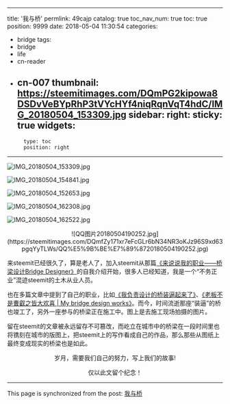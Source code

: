 
---
title: '我与桥'
permlink: 49cajp
catalog: true
toc_nav_num: true
toc: true
position: 9999
date: 2018-05-04 11:30:54
categories:
- bridge
tags:
- bridge
- life
- cn-reader
- cn-007
thumbnail: https://steemitimages.com/DQmPG2kipowa8DSDvVeBYpRhP3tVYcHYf4niqRqnVqT4hdC/IMG_20180504_153309.jpg
sidebar:
    right:
        sticky: true
widgets:
    -
        type: toc
        position: right
---


![IMG_20180504_153309.jpg](https://steemitimages.com/DQmPG2kipowa8DSDvVeBYpRhP3tVYcHYf4niqRqnVqT4hdC/IMG_20180504_153309.jpg)

![IMG_20180504_154841.jpg](https://steemitimages.com/DQmW5athpbpZNQxowUjUc8351ovKFgSobQGnTspb9BRDYtX/IMG_20180504_154841.jpg)

![IMG_20180504_152653.jpg](https://steemitimages.com/DQmap759B7MEHAM96bF3B2VjT3nofDG7qRuyXEuoahHjJy3/IMG_20180504_152653.jpg)

![IMG_20180504_162308.jpg](https://steemitimages.com/DQmX3ahj25fv88NarMdHCeNbWsAkGdE8YSka1QFZ4TajPmj/IMG_20180504_162308.jpg)

![IMG_20180504_162522.jpg](https://steemitimages.com/DQmezLEWPPMUW6Pf8Gnb3Fh8nGFAVKG5PoQQBV1RvY6p7ir/IMG_20180504_162522.jpg)

<center>![QQ图片20180504190252.jpg](https://steemitimages.com/DQmfZy171xr7eFcGLr6bN34NR3oKJz96S9xd63pgqYyTLWs/QQ%E5%9B%BE%E7%89%8720180504190252.jpg)</center>

来steemit已经很久了，算是老人了，加入steemit从那篇[《来说说我的职业——桥梁设计Bridge Designer》](https://steemit.com/cn/@yellowbird/bridge-designer)的自我介绍开始，很多人已经知道，我是一个“不务正业”混迹steemit的土木从业人员。

也在多篇文章中提到了自己的职业，比如[《我负责设计的桥装逼起来了》](https://steemit.com/cn/@yellowbird/i-designed-a-bridge)、[《老板不是曹叡之皆大欢喜 | My bridge design works》](https://steemit.com/cn/@yellowbird/gowcd)。而今，时间流逝那座“装逼”的桥也竣工了，另外一座参与的桥梁正在施工中。图上是去施工现场拍摄的图片。

留在steemit的文章被永远留存不可篡改，而屹立在城市中的桥梁在一段时间里也将镌刻在城市的版图上，把steemit上的写作看成自己的作品，那么那些从图纸上最终变成现实的桥梁也是如此。

<center>岁月，需要我们自己的努力，写上我们的故事!

仅以此文留个纪念！</center>

- - -

This page is synchronized from the post: [我与桥](https://steemit.com/@yellowbird/49cajp)
